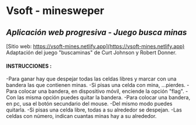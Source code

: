 # Vsoft - minesweper
## _Aplicación web progresiva - Juego busca minas_
[Sitio web: https://vsoft-mines.netlify.app](https://vsoft-mines.netlify.app)
Adaptación del juego "buscaminas" de Curt Johnson y Robert Donner.

#### INSTRUCCIONES : 
-Para ganar hay que despejar todas las celdas libres y marcar con una bandera las que contienen minas.
-Si pisas una celda con mina, ...pierdes.
-Para colocar una bandera, en dispositivo móvil, enciende la opción "flag".
-Con las misma opción puedes quitar la bandera.
-Para colocar una bandera, en pc, usa el botón secundario del mouse.
-Del mismo modo puedes quitarla.
-Si pisas una celda libre, todas a su alrededor se despejan.
-Las celdas con número, indican cuantas minas hay a su alrededor.
